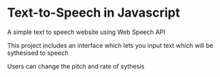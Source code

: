 # Text-to-Speech in Javascript
A simple text to speech website using Web Speech API

This project includes an interface which lets you input text which will be sythesised to speech

Users can change the pitch and rate of sythesis
